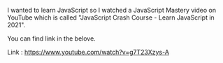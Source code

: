 I wanted to learn JavaScript so I watched a JavaScript Mastery video on YouTube which is called "JavaScript Crash Course - Learn JavaScript in 2021".

You can find link in the belove.

Link : https://www.youtube.com/watch?v=g7T23Xzys-A
